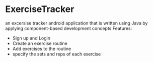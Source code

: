 # ExerciseTracker
an excersise tracker android application that is written using Java by applying component-based development concepts
Features:
- Sign up and Login
- Create an exercise routine
- Add exercises to the routine
- specify the sets and reps of each exercise